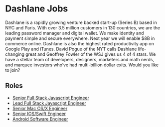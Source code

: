 Dashlane Jobs
=============

Dashlane is a rapidly growing venture backed start-up (Series B) based in NYC and Paris. With over 3.5 million customers in 130 countries, we are the leading password manager and digital wallet. We make identity and payment simple and secure everywhere. Next year we will enable $8B in commerce online. Dashlane is also the highest rated productivity app on Google Play and iTunes. David Pogue of the NYT calls Dashlane life-changing great and Geoffrey Fowler of the WSJ gives us 4 of 4 stars. We have a stellar team of developers, designers, marketers and math nerds, and marquee investors who’ve had multi-billion dollar exits. Would you like to join?

Roles
-----
* [Senior Full Stack Javascript Engineer](Senior-Full-Stack-Javascript-Engineer.md)
* [Lead Full Stack Javascript Engineer](Lead-Full-Stack-Javascript-Engineer.md)
* [Senior Mac OS/X Engineer](Senior-Mac-OSX-Engineer.md)
* [Senior IOS/Swift Engineer](Senior-IOS-Swift-Engineer.md)
* [Android Software Engineer](Android-Software-Engineer.md)

